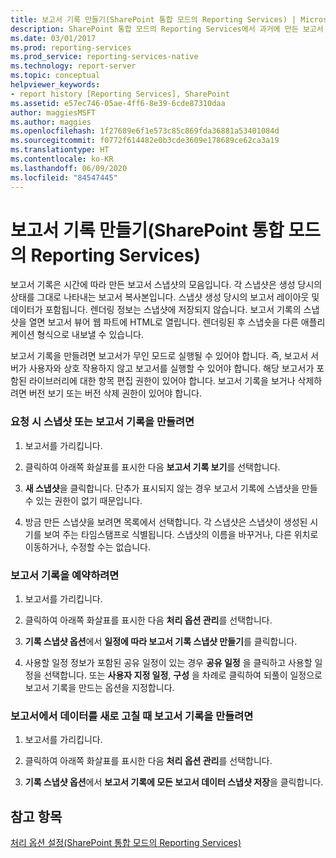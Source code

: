 ```yaml
---
title: 보고서 기록 만들기(SharePoint 통합 모드의 Reporting Services) | Microsoft Docs
description: SharePoint 통합 모드의 Reporting Services에서 과거에 만든 보고서 스냅샷의 컬렉션인 보고서 기록을 만드는 방법을 알아봅니다.
ms.date: 03/01/2017
ms.prod: reporting-services
ms.prod_service: reporting-services-native
ms.technology: report-server
ms.topic: conceptual
helpviewer_keywords:
- report history [Reporting Services], SharePoint
ms.assetid: e57ec746-05ae-4ff6-8e39-6cde87310daa
author: maggiesMSFT
ms.author: maggies
ms.openlocfilehash: 1f27689e6f1e573c85c869fda36881a53401084d
ms.sourcegitcommit: f0772f614482e0b3cde3609e178689ce62ca3a19
ms.translationtype: HT
ms.contentlocale: ko-KR
ms.lasthandoff: 06/09/2020
ms.locfileid: "84547445"
---
```

# <a name="create-report-history-reporting-services-in-sharepoint-integrated-mode"></a>보고서 기록 만들기(SharePoint 통합 모드의 Reporting Services)
  보고서 기록은 시간에 따라 만든 보고서 스냅샷의 모음입니다. 각 스냅샷은 생성 당시의 상태를 그대로 나타내는 보고서 복사본입니다. 스냅샷 생성 당시의 보고서 레이아웃 및 데이터가 포함됩니다. 렌더링 정보는 스냅샷에 저장되지 않습니다. 보고서 기록의 스냅샷을 열면 보고서 뷰어 웹 파트에 HTML로 열립니다. 렌더링된 후 스냅숏을 다른 애플리케이션 형식으로 내보낼 수 있습니다.  
  
 보고서 기록을 만들려면 보고서가 무인 모드로 실행될 수 있어야 합니다. 즉, 보고서 서버가 사용자와 상호 작용하지 않고 보고서를 실행할 수 있어야 합니다. 해당 보고서가 포함된 라이브러리에 대한 항목 편집 권한이 있어야 합니다. 보고서 기록을 보거나 삭제하려면 버전 보기 또는 버전 삭제 권한이 있어야 합니다.  
  
### <a name="to-create-a-snapshot-or-report-history-on-demand"></a>요청 시 스냅샷 또는 보고서 기록을 만들려면  
  
1.  보고서를 가리킵니다.  
  
2.  클릭하여 아래쪽 화살표를 표시한 다음 **보고서 기록 보기**를 선택합니다.  
  
3.  **새 스냅샷**을 클릭합니다. 단추가 표시되지 않는 경우 보고서 기록에 스냅샷을 만들 수 있는 권한이 없기 때문입니다.  
  
4.  방금 만든 스냅샷을 보려면 목록에서 선택합니다. 각 스냅샷은 스냅샷이 생성된 시기를 보여 주는 타임스탬프로 식별됩니다. 스냅샷의 이름을 바꾸거나, 다른 위치로 이동하거나, 수정할 수는 없습니다.  
  
### <a name="to-schedule-report-history"></a>보고서 기록을 예약하려면  
  
1.  보고서를 가리킵니다.  
  
2.  클릭하여 아래쪽 화살표를 표시한 다음 **처리 옵션 관리**를 선택합니다.  
  
3.  **기록 스냅샷 옵션**에서 **일정에 따라 보고서 기록 스냅샷 만들기**를 클릭합니다.  
  
4.  사용할 일정 정보가 포함된 공유 일정이 있는 경우 **공유 일정** 을 클릭하고 사용할 일정을 선택합니다. 또는 **사용자 지정 일정**, **구성** 을 차례로 클릭하여 되풀이 일정으로 보고서 기록을 만드는 옵션을 지정합니다.  
  
### <a name="to-create-report-history-when-data-is-refreshed-in-a-report"></a>보고서에서 데이터를 새로 고칠 때 보고서 기록을 만들려면  
  
1.  보고서를 가리킵니다.  
  
2.  클릭하여 아래쪽 화살표를 표시한 다음 **처리 옵션 관리**를 선택합니다.  
  
3.  **기록 스냅샷 옵션**에서 **보고서 기록에 모든 보고서 데이터 스냅샷 저장**을 클릭합니다.  
  
## <a name="see-also"></a>참고 항목  
 [처리 옵션 설정&#40;SharePoint 통합 모드의 Reporting Services&#41;](../../reporting-services/report-server-sharepoint/set-processing-options-reporting-services-in-sharepoint-integrated-mode.md)  
  
  
